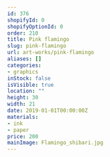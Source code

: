 ```yaml
---
id: 376
shopifyId: 0
shopifyOptionId: 0
order: 210
title: Pink flamingo
slug: pink-flamingo
url: art-works/pink-flamingo
aliases: []
categories:
- graphics
inStock: false
isVisible: true
location: ""
height: 30
width: 21
date: 2019-01-01T00:00:00Z
materials:
- ink
- paper
price: 200
mainImage: Flamingo_shibari.jpg
---
```

